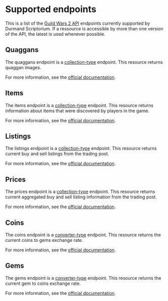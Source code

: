 Supported endpoints
===================
This is a list of the [Guild Wars 2 API](http://wiki.guildwars2.com/wiki/API:Main) endpoints currently supported by Durmand Scriptorium. If a ressource is accessible by more than one version of the API, the latest is used whenever possible.

Quaggans
--------
The quaggans endpoint is a [collection-type](https://github.com/EtienneLamoureux/durmand-scriptorium/blob/master/docs/COLLECTION_CONSUMER.md#collection-consumer) endpoint. This resource returns quaggan images.

For more information, see the [official documentation](http://wiki.guildwars2.com/wiki/API:2/quaggans).

Items
-----
The items endpoint is a [collection-type](https://github.com/EtienneLamoureux/durmand-scriptorium/blob/master/docs/COLLECTION_CONSUMER.md#collection-consumer) endpoint. This resource returns information about items that were discovered by players in the game.

For more information, see the [official documentation](http://wiki.guildwars2.com/wiki/API:2/items).

Listings
--------
The listings endpoint is a [collection-type](https://github.com/EtienneLamoureux/durmand-scriptorium/blob/master/docs/COLLECTION_CONSUMER.md#collection-consumer) endpoint. This resource returns current buy and sell listings from the trading post.

For more information, see the [official documentation](http://wiki.guildwars2.com/wiki/API:2/commerce/listings).

Prices
------
The prices endpoint is a [collection-type](https://github.com/EtienneLamoureux/durmand-scriptorium/blob/master/docs/COLLECTION_CONSUMER.md#collection-consumer) endpoint. This resource returns current aggregated buy and sell listing information from the trading post.

For more information, see the [official documentation](http://wiki.guildwars2.com/wiki/API:2/commerce/prices).

Coins
-----
The coins endpoint is a [converter-type](https://github.com/EtienneLamoureux/durmand-scriptorium/blob/master/docs/CONVERTER_CONSUMER.md#converter-consumer) endpoint. This resource returns the current coins to gems exchange rate.

For more information, see the [official documentation](http://wiki.guildwars2.com/wiki/API:2/commerce/exchange/coins).

Gems
----
The gems endpoint is a [converter-type](https://github.com/EtienneLamoureux/durmand-scriptorium/blob/master/docs/CONVERTER_CONSUMER.md#converter-consumer) endpoint. This resource returns the current gem to coins exchange rate.

For more information, see the [official documentation](http://wiki.guildwars2.com/wiki/API:2/commerce/exchange/gems).